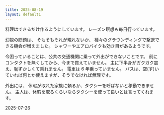 ```yaml
---
title: 2025-08-19
layout: default1
---
```

料理はできるだけ作るようにしています。
レーズン瞑想も毎日行っています。

幻視の問題は、
そもそもそれが現れないか、
種々のグラウンディングで撃退できる機会が増えました。
シャワーやエアロバイクも効き目があるようです。

今困っていることは、公共の交通機関に乗って外出ができないことです。
前にコンタクトを無くしてから、今まで買えていません。
主に下半身がガクガク震え、恥ずかしくて乗れません。
電車は 6 年乗っていません。
バスは、空(す)いていれば何とか使えますが、そうでなければ無理です。

外出には、
休暇が取れた家族に頼るか、タクシーを呼ばないと移動できません。
主人は、休暇を取るくらいならタクシーを使って良いとは言ってくれます。

2025-07-26
